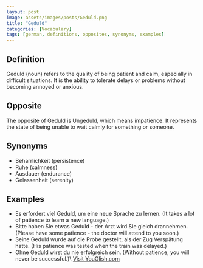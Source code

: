 ```yaml
---
layout: post
image: assets/images/posts/Geduld.png
title: "Geduld"
categories: [Vocabulary]
tags: [german, definitions, opposites, synonyms, examples]
---
```


## Definition
Geduld (noun) refers to the quality of being patient and calm, especially in difficult situations. It is the ability to tolerate delays or problems without becoming annoyed or anxious.

## Opposite
The opposite of Geduld is Ungeduld, which means impatience. It represents the state of being unable to wait calmly for something or someone.

## Synonyms
- Beharrlichkeit (persistence)
- Ruhe (calmness)
- Ausdauer (endurance)
- Gelassenheit (serenity)

## Examples
- Es erfordert viel Geduld, um eine neue Sprache zu lernen. (It takes a lot of patience to learn a new language.)
- Bitte haben Sie etwas Geduld - der Arzt wird Sie gleich drannehmen. (Please have some patience - the doctor will attend to you soon.)
- Seine Geduld wurde auf die Probe gestellt, als der Zug Verspätung hatte. (His patience was tested when the train was delayed.)
- Ohne Geduld wirst du nie erfolgreich sein. (Without patience, you will never be successful.)\ <a id="yg-widget-0" class="youglish-widget" data-query="Geduld" data-lang="german" data-components="8412" data-auto-start="0" data-bkg-color="theme_light" data-title="How%20to%20pronounce%20Geduld%20in%20German"  rel="nofollow" href="https://youglish.com">Visit YouGlish.com</a><script async src="https://youglish.com/public/emb/widget.js" charset="utf-8"></script>